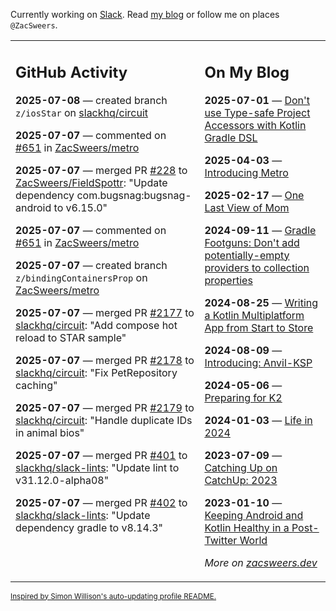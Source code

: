 Currently working on [Slack](https://slack.com/). Read [my blog](https://zacsweers.dev/) or follow me on places `@ZacSweers`.

<table><tr><td valign="top" width="60%">

## GitHub Activity
<!-- githubActivity starts -->
**2025-07-08** — created branch `z/iosStar` on [slackhq/circuit](https://github.com/slackhq/circuit)

**2025-07-07** — commented on [#651](https://github.com/ZacSweers/metro/issues/651#issuecomment-3046136186) in [ZacSweers/metro](https://github.com/ZacSweers/metro)

**2025-07-07** — merged PR [#228](https://github.com/ZacSweers/FieldSpottr/pull/228) to [ZacSweers/FieldSpottr](https://github.com/ZacSweers/FieldSpottr): "Update dependency com.bugsnag:bugsnag-android to v6.15.0"

**2025-07-07** — commented on [#651](https://github.com/ZacSweers/metro/issues/651#issuecomment-3046131142) in [ZacSweers/metro](https://github.com/ZacSweers/metro)

**2025-07-07** — created branch `z/bindingContainersProp` on [ZacSweers/metro](https://github.com/ZacSweers/metro)

**2025-07-07** — merged PR [#2177](https://github.com/slackhq/circuit/pull/2177) to [slackhq/circuit](https://github.com/slackhq/circuit): "Add compose hot reload to STAR sample"

**2025-07-07** — merged PR [#2178](https://github.com/slackhq/circuit/pull/2178) to [slackhq/circuit](https://github.com/slackhq/circuit): "Fix PetRepository caching"

**2025-07-07** — merged PR [#2179](https://github.com/slackhq/circuit/pull/2179) to [slackhq/circuit](https://github.com/slackhq/circuit): "Handle duplicate IDs in animal bios"

**2025-07-07** — merged PR [#401](https://github.com/slackhq/slack-lints/pull/401) to [slackhq/slack-lints](https://github.com/slackhq/slack-lints): "Update lint to v31.12.0-alpha08"

**2025-07-07** — merged PR [#402](https://github.com/slackhq/slack-lints/pull/402) to [slackhq/slack-lints](https://github.com/slackhq/slack-lints): "Update dependency gradle to v8.14.3"
<!-- githubActivity ends -->
</td><td valign="top" width="40%">

## On My Blog
<!-- blog starts -->
**2025-07-01** — [Don't use Type-safe Project Accessors with Kotlin Gradle DSL](https://www.zacsweers.dev/dont-use-type-safe-project-accessors-with-kotlin-gradle-dsl/)

**2025-04-03** — [Introducing Metro](https://www.zacsweers.dev/introducing-metro/)

**2025-02-17** — [One Last View of Mom](https://www.zacsweers.dev/one-last-view-of-mom/)

**2024-09-11** — [Gradle Footguns: Don't add potentially-empty providers to collection properties](https://www.zacsweers.dev/gradle-footgun-adding-empty-providers-to-collection-properties/)

**2024-08-25** — [Writing a Kotlin Multiplatform App from Start to Store](https://www.zacsweers.dev/writing-a-kotlin-multiplatform-app-from-start-to-store/)

**2024-08-09** — [Introducing: Anvil-KSP](https://www.zacsweers.dev/introducing-anvil-ksp/)

**2024-05-06** — [Preparing for K2](https://www.zacsweers.dev/preparing-for-k2/)

**2024-01-03** — [Life in 2024](https://www.zacsweers.dev/life-in-2024/)

**2023-07-09** — [Catching Up on CatchUp: 2023](https://www.zacsweers.dev/catching-up-on-catchup-2023/)

**2023-01-10** — [Keeping Android and Kotlin Healthy in a Post-Twitter World](https://www.zacsweers.dev/keeping-android-healthy/)
<!-- blog ends -->
_More on [zacsweers.dev](https://zacsweers.dev/)_
</td></tr></table>

<sub><a href="https://simonwillison.net/2020/Jul/10/self-updating-profile-readme/">Inspired by Simon Willison's auto-updating profile README.</a></sub>
